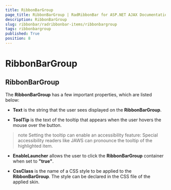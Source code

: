 ```yaml
---
title: RibbonBarGroup
page_title: RibbonBarGroup | RadRibbonBar for ASP.NET AJAX Documentation
description: RibbonBarGroup
slug: ribbonbar/radribbonbar-items/ribbonbargroup
tags: ribbonbargroup
published: True
position: 8
---
```


# RibbonBarGroup



## RibbonBarGroup

The **RibbonBarGroup** has a few important properties, which are listed below:



* **Text** is the string that the user sees displayed on the **RibbonBarGroup**.

* **ToolTip** is the text of the tooltip that appears when the user hovers the mouse over the button.

>note Setting the tooltip can enable an accessibility feature: Special accessibility readers like JAWS can pronounce the tooltip of the highlighted item.
>


* **EnableLauncher** allows the user to click the **RibbonBarGroup** container when set to **"true"**.

* **CssClass** is the name of a CSS style to be applied to the **RibbonBarGroup**. The style can be declared in the CSS file of the applied skin.
